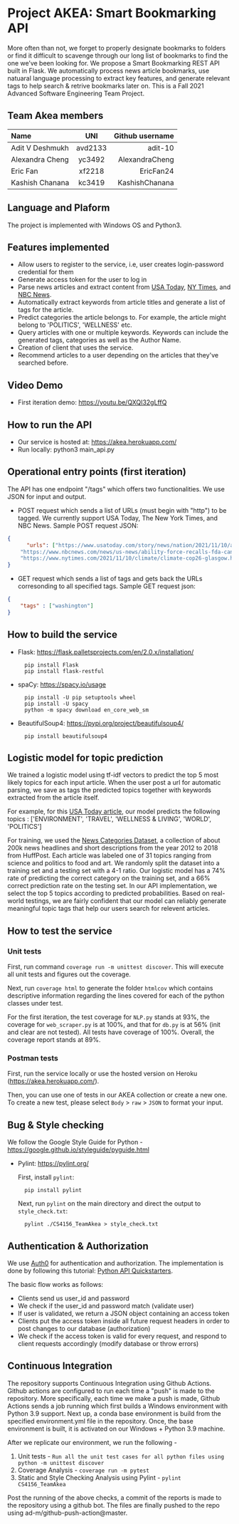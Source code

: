# Project AKEA: Smart Bookmarking API

More often than not, we forget to properly designate bookmarks to folders or find it difficult to scavenge through our long list of bookmarks to find the one we’ve been looking for. We propose a Smart Bookmarking REST API built in Flask. We automatically process news article bookmarks, use natuaral language processing to extract key features, and generate relevant tags to help search & retrive bookmarks later on. This is a Fall 2021 Advanced Software Engineering Team Project.

## Team Akea members

| Name              |   UNI         | Github username |
| :---              |    :----:     |          ---:   |
| Adit V Deshmukh   | avd2133       | adit-10         |
| Alexandra Cheng   | yc3492        | AlexandraCheng  |
| Eric Fan          | xf2218        | EricFan24       |
| Kashish Chanana   | kc3419        | KashishChanana  |

## Language and Plaform

The project is implemented with Windows OS and Python3.

## Features implemented 
- Allow users to register to the service, i.e, user creates login-password credential for them
- Generate access token for the user to log in 
- Parse news articles and extract content from [USA Today](https://www.usatoday.com/), [NY Times](https://www.nytimes.com/), and [NBC News](https://www.nbcnews.com/).
- Automatically extract keywords from article titles and generate a list of tags for the article.
- Predict categories the article belongs to. For example, the article might belong to 'POLITICS', 'WELLNESS' etc.
- Query articles with one or multiple keywords. Keywords can include the generated tags, categories as well as the Author Name.
- Creation of client that uses the service.
- Recommend articles to a user depending on the articles that they've searched before.

## Video Demo
- First iteration demo: https://youtu.be/QXQI32gLffQ

## How to run the API

* Our service is hosted at: https://akea.herokuapp.com/
* Run locally: python3 main_api.py

## Operational entry points (first iteration)

The API has one endpoint "/tags" which offers two functionalities. We use JSON for input and output.

- POST request which sends a list of URLs (must begin with "http") to be tagged. We currently support USA Today, The New York Times, and NBC News. Sample POST request JSON:

```json
{
      "urls": ["https://www.usatoday.com/story/news/nation/2021/11/10/atmospheric-river-wallop-pacific-northwest/6370849001/",
    "https://www.nbcnews.com/news/us-news/ability-force-recalls-fda-can-only-warn-consumers-benzene-hand-sanitiz-rcna4585",
    "https://www.nytimes.com/2021/11/10/climate/climate-cop26-glasgow.html"]
}
```
- GET request which sends a list of tags and gets back the URLs corresonding to all specified tags. Sample GET request json: 

```json
{
    "tags" : ["washington"]
}
```

## How to build the service

- Flask: https://flask.palletsprojects.com/en/2.0.x/installation/

        pip install Flask
        pip install flask-restful

- spaCy: https://spacy.io/usage

        pip install -U pip setuptools wheel
        pip install -U spacy
        python -m spacy download en_core_web_sm

- BeautifulSoup4: https://pypi.org/project/beautifulsoup4/

        pip install beautifulsoup4

## Logistic model for topic prediction

We trained a logistic model using tf-idf vectors to predict the top 5 most likely topics for each input article. When the user post a url for automatic parsing, we save as tags the predicted topics together with keywords extracted from the article itself.

For example, for this [USA Today article](https://www.usatoday.com/story/news/nation/2021/11/10/atmospheric-river-wallop-pacific-northwest/6370849001/), our model predicts the following topics :
['ENVIRONMENT', 'TRAVEL', 'WELLNESS & LIVING', 'WORLD', 'POLITICS']

For training, we used the [News Categories Dataset](https://www.kaggle.com/rmisra/news-category-dataset), a collection of about 200k news headlines and short descriptions from the year 2012 to 2018 from HuffPost. Each article was labeled one of 31 topics ranging from science and politics to food and art. We randomly split the dataset into a training set and a testing set with a 4-1 ratio. Our logistic model has a 74% rate of predicting the correct category on the training set, and a 66% correct prediction rate on the testing set. In our API implementation, we select the top 5 topics according to predicted probabilities. Based on real-world testings, we are fairly confident that our model can reliably generate meaningful topic tags that help our users search for relevent articles.

## How to test the service

### Unit tests

First, run command `coverage run -m unittest discover`. This will execute all unit tests and figures out the coverage.

Next, run `coverage html` to generate the folder `htmlcov` which contains descriptive information regarding the lines covered for each of the python classes under test.

For the first iteration, the test coverage for `NLP.py` stands at 93%, the coverage for `web_scraper.py` is at 100%, and that for `db.py` is at 56% (init and clear are not tested). All tests have coverage of 100%. Overall, the coverage report stands at 89%.

### Postman tests

First, run the service locally or use the hosted version on Heroku (https://akea.herokuapp.com/).

Then, you can use one of tests in our AKEA collection or create a new one. To create a new test, please select `Body` > `raw` > `JSON` to format your input.

## Bug & Style checking

We follow the Google Style Guide for Python - https://google.github.io/styleguide/pyguide.html

- Pylint: https://pylint.org/

  First, install `pylint`:

        pip install pylint

  Next, run `pylint` on the main directory and direct the output to `style_check.txt`:

        pylint ./CS4156_TeamAkea > style_check.txt

## Authentication & Authorization

We use [Auth0](https://auth0.com/) for authentication and authorization. The implementation is done by following this tutorial: [Python API Quickstarters](https://auth0.com/docs/quickstart/backend/python).

The basic flow works as follows:

- Clients send us user_id and password
- We check if the user_id and password match (validate user)
- If user is validated, we return a JSON object containing an access token
- Clients put the access token inside all future request headers in order to post changes to our database (authorization)
- We check if the access token is valid for every request, and respond to client requests accordingly (modify database or throw errors)

## Continuous Integration

The repository supports Continuous Integration using Github Actions. Github actions are configured to run each time a "push" is made to the repository. More specifically, each time we make a push is made, Github Actions sends a job running which first builds a Windows environment with Python 3.9 support. Next up, a conda base environment is build from the specified environment.yml file in the repository. Once, the base environment is built, it is activated on our Windows + Python 3.9 machine. 

After we replicate our environment, we run the following -
1. Unit tests - `Run all the unit test cases for all python files using python -m unittest discover`
2. Coverage Analysis - `coverage run -m pytest`
3. Static and Style Checking Analysis using Pylint - `pylint CS4156_TeamAkea` 

Post the running of the above checks, a commit of the reports is made to the repository using a github bot. The files are finally pushed to the repo using ad-m/github-push-action@master.
